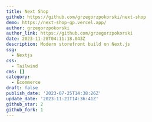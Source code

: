 ```yaml
---
title: Next Shop
github: https://github.com/grzegorzpokorski/next-shop
demo: https://next-shop-gp.vercel.app/
author: grzegorzpokorski
author_link: https://github.com/grzegorzpokorski
date: 2023-11-28T04:11:18.043Z
description: Modern storefront build on Next.js
ssg:
  - Nextjs
css:
  - Tailwind
cms: []
category:
  - Ecommerce
draft: false
publish_date: '2023-07-25T14:38:26Z'
update_date: '2023-11-21T14:36:41Z'
github_star: 2
github_fork: 1
---
```

